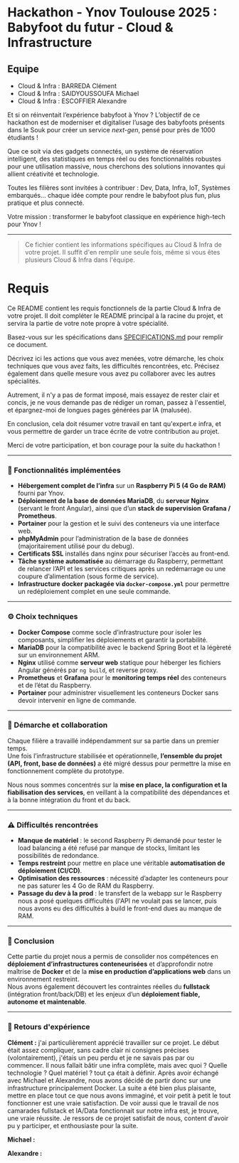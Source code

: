 # Hackathon - Ynov Toulouse 2025 : Babyfoot du futur - Cloud & Infrastructure

## Equipe
- Cloud & Infra : BARREDA Clément
- Cloud & Infra : SAIDYOUSSOUFA Michael
- Cloud & Infra : ESCOFFIER Alexandre

Et si on réinventait l’expérience babyfoot à Ynov ? L’objectif de ce hackathon est de moderniser et digitaliser l’usage des babyfoots présents dans le Souk pour créer un service _next-gen_, pensé pour près de 1000 étudiants !

Que ce soit via des gadgets connectés, un système de réservation intelligent, des statistiques en temps réel ou des fonctionnalités robustes pour une utilisation massive, nous cherchons des solutions innovantes qui allient créativité et technologie.

Toutes les filières sont invitées à contribuer : Dev, Data, Infra, IoT, Systèmes embarqués… chaque idée compte pour rendre le babyfoot plus fun, plus pratique et plus connecté.

Votre mission : transformer le babyfoot classique en expérience high-tech pour Ynov !

---

> Ce fichier contient les informations spécifiques au Cloud & Infra de votre projet. Il suffit d'en remplir une seule fois, même si vous êtes plusieurs Cloud & Infra dans l'équipe.

# Requis

Ce README contient les requis fonctionnels de la partie Cloud & Infra de votre projet. Il doit compléter le README principal à la racine du projet, et servira la partie de votre note propre à votre spécialité.

Basez-vous sur les spécifications dans [SPECIFICATIONS.md](../SPECIFICATIONS.md) pour remplir ce document.

Décrivez ici les actions que vous avez menées, votre démarche, les choix techniques que vous avez faits, les difficultés rencontrées, etc. Précisez également dans quelle mesure vous avez pu collaborer avec les autres spécialités.

Autrement, il n'y a pas de format imposé, mais essayez de rester clair et concis, je ne vous demande pas de rédiger un roman, passez à l'essentiel, et épargnez-moi de longues pages générées par IA (malusée).

En conclusion, cela doit résumer votre travail en tant qu'expert.e infra, et vous permettre de garder un trace écrite de votre contribution au projet.

Merci de votre participation, et bon courage pour la suite du hackathon !

---

### 🚀 Fonctionnalités implémentées

- **Hébergement complet de l’infra** sur un **Raspberry Pi 5 (4 Go de RAM)** fourni par Ynov.  
- **Déploiement de la base de données MariaDB**, du **serveur Nginx** (servant le front Angular), ainsi que d’un **stack de supervision Grafana / Prometheus**.  
- **Portainer** pour la gestion et le suivi des conteneurs via une interface web.  
- **phpMyAdmin** pour l’administration de la base de données (majoritairement utilisé pour du debug).  
- **Certificats SSL** installés dans nginx pour sécuriser l’accès au front-end.  
- **Tâche système automatisée** au démarrage du Raspberry, permettant de relancer l’API et les services critiques après un redémarrage ou une coupure d’alimentation (sous forme de service).  
- **Infrastructure docker packagée via `docker-compose.yml`** pour permettre un redéploiement complet en une seule commande.

---

### ⚙️ Choix techniques

- **Docker Compose** comme socle d’infrastructure pour isoler les composants, simplifier les déploiements et garantir la portabilité.  
- **MariaDB** pour la compatibilité avec le backend Spring Boot et la légèreté sur un environnement ARM.  
- **Nginx** utilisé comme **serveur web** statique pour héberger les fichiers Angular générés par `ng build`, et reverse proxy.  
- **Prometheus** et **Grafana** pour le **monitoring temps réel** des conteneurs et de l’état du Raspberry.  
- **Portainer** pour administrer visuellement les conteneurs Docker sans devoir intervenir en ligne de commande.

---

### 🤝 Démarche et collaboration

Chaque filière a travaillé indépendamment sur sa partie dans un premier temps.  
Une fois l’infrastructure stabilisée et opérationnelle, **l’ensemble du projet (API, front, base de données)** a été migré dessus pour permettre la mise en fonctionnement complète du prototype.  

Nous nous sommes concentrés sur la **mise en place, la configuration et la fiabilisation des services**, en veillant à la compatibilité des dépendances et à la bonne intégration du front et du back.  

---

### ⚠️ Difficultés rencontrées

- **Manque de matériel** : le second Raspberry Pi demandé pour tester le load balancing a été refusé par manque de stocks, limitant les possibilités de redondance.  
- **Temps restreint** pour mettre en place une véritable **automatisation de déploiement (CI/CD)**.  
- **Optimisation des ressources** : nécessité d’adapter les conteneurs pour ne pas saturer les 4 Go de RAM du Raspberry.  
- **Passage du dev à la prod** : le transfert de la webapp sur le Raspberry nous a posé quelques difficultés (l'API ne voulait pas se lancer, puis nous avons eu des difficultés à build le front-end dues au manque de RAM.

---

### 🧠 Conclusion

Cette partie du projet nous a permis de consolider nos compétences en **déploiement d’infrastructures conteneurisées** et d’approfondir notre maîtrise de **Docker** et de la **mise en production d’applications web** dans un environnement restreint.  
Nous avons également découvert les contraintes réelles du **fullstack** (intégration front/back/DB) et les enjeux d’un **déploiement fiable, autonome et maintenable**.

---

### 📝 Retours d'expérience

**Clément :** j'ai particulièrement apprécié travailler sur ce projet. Le début était assez compliquer, sans cadre clair ni consignes précises (volontairement), j'étais un peu perdu et je ne savais pas par ou commencer. Il nous fallait bâtir une infra complète, mais avec quoi ? Quelle technologie ? Quel matériel ? tout ça était à définir. Après avoir échangé avec Michael et Alexandre, nous avons décidé de partir donc sur une infrastructure principalement Docker. La suite a été bien plus plaisante, mettre en place tout ce que nous avons immaginé, et voir petit à petit le tout fonctionner est une vraie satisfaction. De voir aussi que le travail de nos camarades fullstack et IA/Data fonctionnait sur notre infra est, je trouve, une vraie réussite. Je ressors de ce projet satisfait de nous, content d'avoir pu y participer, et enthousiaste pour la suite.

**Michael :**

**Alexandre :**
